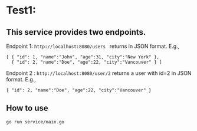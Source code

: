 # Test1:

## This service provides two endpoints. 


Endpoint 1: ```http://localhost:8080/users ``` returns in JSON format. E.g., 
```
[ { "id": 1, "name":"John", "age":31, "city":"New York" }, 
  { "id": 2, "name":"Doe", "age":22, "city":"Vancouver" } ]
```

Endpoint 2 : ```http://localhost:8080/user/2``` returns a user with id=2 in JSON format. E.g., 
```
{ "id": 2, "name":"Doe", "age":22, "city":"Vancouver" }
```

## How to use
```
go run service/main.go
```